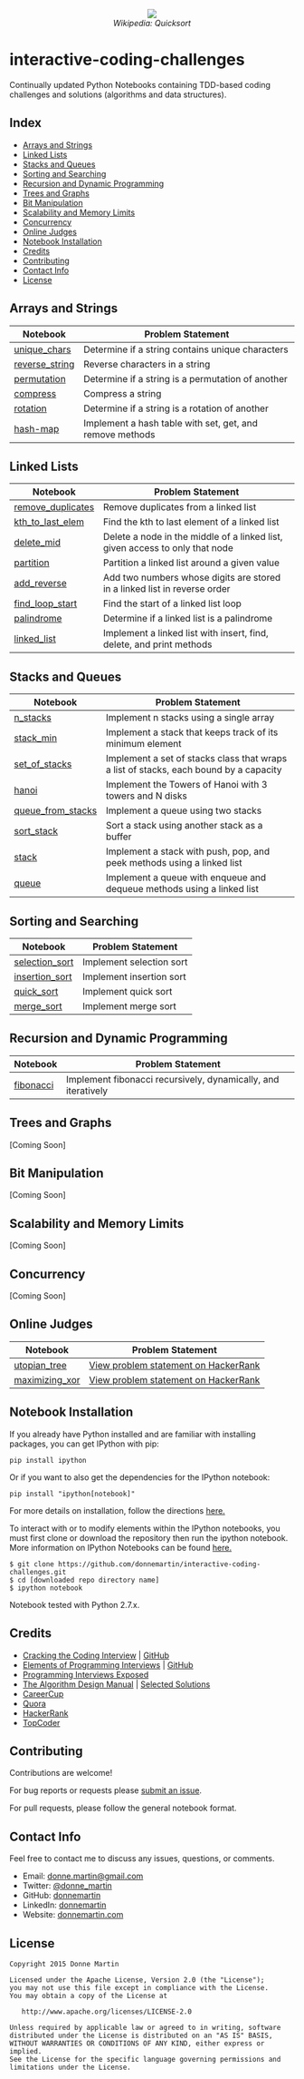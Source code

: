 <p align="center">
  <img src="http://upload.wikimedia.org/wikipedia/commons/6/6a/Sorting_quicksort_anim.gif">
  <br/>
  <i>Wikipedia: Quicksort</i>
</p>

interactive-coding-challenges
============

Continually updated Python Notebooks containing TDD-based coding challenges and solutions (algorithms and data structures).

## Index

* [Arrays and Strings](#arrays-and-strings)
* [Linked Lists](#linked-lists)
* [Stacks and Queues](#stacks-and-queues)
* [Sorting and Searching](#sorting-and-searching)
* [Recursion and Dynamic Programming](#recursion-and-dynamic-programming)
* [Trees and Graphs](#trees-and-graphs)
* [Bit Manipulation](#bit-manipulation)
* [Scalability and Memory Limits](#scalability-and-memory-limits)
* [Concurrency](#concurrency)
* [Online Judges](#online-judges)
* [Notebook Installation](#notebook-installation)
* [Credits](#credits)
* [Contributing](#contributing)
* [Contact Info](#contact-info)
* [License](#license)

## Arrays and Strings

| Notebook | Problem Statement |
|--------------------------------------------------------------------------------------------------------------|--------------------------------------------------------------------------------------------------------------------------------------------|
| [unique_chars](http://nbviewer.ipython.org/github/donnemartin/interactive-coding-challenges/blob/master/arrays_strings/unique_chars/unique_chars_solution.ipynb) | Determine if a string contains unique characters |
| [reverse_string](http://nbviewer.ipython.org/github/donnemartin/interactive-coding-challenges/blob/master/arrays_strings/reverse_string/reverse_string_solution.ipynb) | Reverse characters in a string |
| [permutation](http://nbviewer.ipython.org/github/donnemartin/interactive-coding-challenges/blob/master/arrays_strings/permutation/permutation_solution.ipynb) | Determine if a string is a permutation of another |
| [compress](http://nbviewer.ipython.org/github/donnemartin/interactive-coding-challenges/blob/master/arrays_strings/compress/compress_solution.ipynb) | Compress a string |
| [rotation](http://nbviewer.ipython.org/github/donnemartin/interactive-coding-challenges/blob/master/arrays_strings/rotation/rotation_solution.ipynb) | Determine if a string is a rotation of another |
| [hash-map](http://nbviewer.ipython.org/github/donnemartin/interactive-coding-challenges/blob/master/arrays_strings/hash_map/hash_map_solution.ipynb) | Implement a hash table with set, get, and remove methods |

## Linked Lists

| Notebook | Problem Statement |
|--------------------------------------------------------------------------------------------------------------|--------------------------------------------------------------------------------------------------------------------------------------------|
| [remove_duplicates](http://nbviewer.ipython.org/github/donnemartin/interactive-coding-challenges/blob/master/linked_lists/remove_duplicates/remove_duplicates_solution.ipynb) | Remove duplicates from a linked list |
| [kth_to_last_elem](http://nbviewer.ipython.org/github/donnemartin/interactive-coding-challenges/blob/master/linked_lists/kth_to_last_elem/kth_to_last_elem_solution.ipynb) | Find the kth to last element of a linked list |
| [delete_mid](http://nbviewer.ipython.org/github/donnemartin/interactive-coding-challenges/blob/master/linked_lists/delete_mid/delete_mid_solution.ipynb) | Delete a node in the middle of a linked list, given access to only that node |
| [partition](http://nbviewer.ipython.org/github/donnemartin/interactive-coding-challenges/blob/master/linked_lists/partition/partition_solution.ipynb) | Partition a linked list around a given value |
| [add_reverse](http://nbviewer.ipython.org/github/donnemartin/interactive-coding-challenges/blob/master/linked_lists/add_reverse/add_reverse_solution.ipynb) | Add two numbers whose digits are stored in a linked list in reverse order |
| [find_loop_start](http://nbviewer.ipython.org/github/donnemartin/interactive-coding-challenges/blob/master/linked_lists/find_loop_start/find_loop_start_solution.ipynb) | Find the start of a linked list loop |
| [palindrome](http://nbviewer.ipython.org/github/donnemartin/interactive-coding-challenges/blob/master/linked_lists/palindrome/palindrome_solution.ipynb) | Determine if a linked list is a palindrome |
| [linked_list](http://nbviewer.ipython.org/github/donnemartin/interactive-coding-challenges/blob/master/linked_lists/linked_list/linked_list_solution.ipynb) | Implement a linked list with insert, find, delete, and print methods |

## Stacks and Queues

| Notebook | Problem Statement |
|--------------------------------------------------------------------------------------------------------------|--------------------------------------------------------------------------------------------------------------------------------------------|
| [n_stacks](http://nbviewer.ipython.org/github/donnemartin/interactive-coding-challenges/blob/master/stacks_queues/n_stacks/n_stacks_solution.ipynb) | Implement n stacks using a single array |
| [stack_min](http://nbviewer.ipython.org/github/donnemartin/interactive-coding-challenges/blob/master/stacks_queues/stack_min/stack_min_solution.ipynb) | Implement a stack that keeps track of its minimum element |
| [set_of_stacks](http://nbviewer.ipython.org/github/donnemartin/interactive-coding-challenges/blob/master/stacks_queues/set_of_stacks/set_of_stacks_solution.ipynb) | Implement a set of stacks class that wraps a list of stacks, each bound by a capacity |
| [hanoi](http://nbviewer.ipython.org/github/donnemartin/interactive-coding-challenges/blob/master/stacks_queues/hanoi/hanoi_solution.ipynb) | Implement the Towers of Hanoi with 3 towers and N disks |
| [queue_from_stacks](http://nbviewer.ipython.org/github/donnemartin/interactive-coding-challenges/blob/master/stacks_queues/queue_from_stacks/queue_from_stacks_solution.ipynb) | Implement a queue using two stacks |
| [sort_stack](http://nbviewer.ipython.org/github/donnemartin/interactive-coding-challenges/blob/master/stacks_queues/sort_stack/sort_stack_solution.ipynb) | Sort a stack using another stack as a buffer |
| [stack](http://nbviewer.ipython.org/github/donnemartin/interactive-coding-challenges/blob/master/stacks_queues/stack/stack_solution.ipynb) | Implement a stack with push, pop, and peek methods using a linked list |
| [queue](http://nbviewer.ipython.org/github/donnemartin/interactive-coding-challenges/blob/master/stacks_queues/queue_list/queue_list_solution.ipynb) | Implement a queue with enqueue and dequeue methods using a linked list |

## Sorting and Searching

| Notebook | Problem Statement |
|--------------------------------------------------------------------------------------------------------------|--------------------------------------------------------------------------------------------------------------------------------------------|
| [selection_sort](http://nbviewer.ipython.org/github/donnemartin/interactive-coding-challenges/blob/master/sorting_searching/selection_sort/selection_sort_solution.ipynb#) | Implement selection sort |
| [insertion_sort](http://nbviewer.ipython.org/github/donnemartin/interactive-coding-challenges/blob/master/sorting_searching/insertion_sort/insertion_sort_solution.ipynb#) | Implement insertion sort |
| [quick_sort](http://nbviewer.ipython.org/github/donnemartin/interactive-coding-challenges/blob/master/sorting_searching/quick_sort/quick_sort_solution.ipynb#) | Implement quick sort |
| [merge_sort](http://nbviewer.ipython.org/github/donnemartin/interactive-coding-challenges/blob/master/sorting_searching/merge_sort/merge_sort_solution.ipynb#) | Implement merge sort |

## Recursion and Dynamic Programming

| Notebook | Problem Statement |
|--------------------------------------------------------------------------------------------------------------|--------------------------------------------------------------------------------------------------------------------------------------------|
| [fibonacci](http://nbviewer.ipython.org/github/donnemartin/interactive-coding-challenges/blob/master/recursion_dynamic/fibonacci/fibonacci_solution.ipynb#) | Implement fibonacci recursively, dynamically, and iteratively |

## Trees and Graphs

[Coming Soon]

## Bit Manipulation

[Coming Soon]

## Scalability and Memory Limits

[Coming Soon]

## Concurrency

[Coming Soon]

## Online Judges

| Notebook | Problem Statement |
|--------------------------------------------------------------------------------------------------------------|--------------------------------------------------------------------------------------------------------------------------------------------|
| [utopian_tree](http://nbviewer.ipython.org/github/donnemartin/interactive-coding-challenges/blob/master/online_judges/utopian_tree/utopian_tree_solution.ipynb) | [View problem statement on HackerRank](https://www.hackerrank.com/challenges/utopian-tree) |
| [maximizing_xor](http://nbviewer.ipython.org/github/donnemartin/interactive-coding-challenges/blob/master/online_judges/maximizing_xor/maximizing_xor_solution.ipynb) | [View problem statement on HackerRank](https://www.hackerrank.com/challenges/maximizing-xor) |

## Notebook Installation

If you already have Python installed and are familiar with installing packages, you can get IPython with pip:

```
pip install ipython
```

Or if you want to also get the dependencies for the IPython notebook:

```
pip install "ipython[notebook]"
```

For more details on installation, follow the directions [here.](http://ipython.org/install.html)

To interact with or to modify elements within the IPython notebooks, you must first clone or download the repository then run the ipython notebook.  More information on IPython Notebooks can be found [here.](http://ipython.org/notebook.html)

```
$ git clone https://github.com/donnemartin/interactive-coding-challenges.git
$ cd [downloaded repo directory name]
$ ipython notebook
```

Notebook tested with Python 2.7.x.

## Credits

* [Cracking the Coding Interview](http://www.amazon.com/Cracking-Coding-Interview-Programming-Questions/dp/098478280X) | [GitHub](https://github.com/gaylemcd/ctci)
* [Elements of Programming Interviews](http://www.amazon.com/Elements-Programming-Interviews-Insiders-Guide/dp/1479274836) | [GitHub](https://github.com/epibook/epibook.github.io)
* [Programming Interviews Exposed](http://www.amazon.com/gp/product/1118261364/)
* [The Algorithm Design Manual](http://www.amazon.com/Algorithm-Design-Manual-Steve-Skiena/dp/0387948600) | [Selected Solutions](http://www.algorithm.cs.sunysb.edu/algowiki/index.php/The_Algorithms_Design_Manual_(Second_Edition))
* [CareerCup](http://www.careercup.com/)
* [Quora](http://www.quora.com/)
* [HackerRank](https://www.hackerrank.com)
* [TopCoder](https://www.topcoder.com/)

## Contributing

Contributions are welcome!

For bug reports or requests please [submit an issue](https://github.com/donnemartin/data-science-ipython-notebooks/issues).

For pull requests, please follow the general notebook format.

## Contact Info

Feel free to contact me to discuss any issues, questions, or comments.

* Email: [donne.martin@gmail.com](mailto:donne.martin@gmail.com)
* Twitter: [@donne_martin](https://twitter.com/donne_martin)
* GitHub: [donnemartin](https://github.com/donnemartin)
* LinkedIn: [donnemartin](https://www.linkedin.com/in/donnemartin)
* Website: [donnemartin.com](http://donnemartin.com)

## License

    Copyright 2015 Donne Martin

    Licensed under the Apache License, Version 2.0 (the "License");
    you may not use this file except in compliance with the License.
    You may obtain a copy of the License at

       http://www.apache.org/licenses/LICENSE-2.0

    Unless required by applicable law or agreed to in writing, software
    distributed under the License is distributed on an "AS IS" BASIS,
    WITHOUT WARRANTIES OR CONDITIONS OF ANY KIND, either express or implied.
    See the License for the specific language governing permissions and
    limitations under the License.
